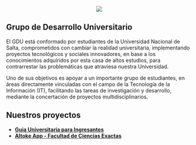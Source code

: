 <p align="center"><img src="http://localhost:8080/gdu_web/public/images/gdulogo.png"></p>

## Grupo de Desarrollo Universitario

El GDU está conformado por estudiantes de la Universidad Nacional de Salta, comprometidos con cambiar la realidad universitaria, implementando proyectos tecnológicos y sociales innovadores, en base a los conocimientos adquiridos por esta casa de altos estudios, para contrarrestar las problemáticas que atraviesa nuestra Universidad.

Uno de sus objetivos es apoyar a un importante grupo de estudiantes, en áreas directamente vinculadas con el campo de la Tecnología de la Información (IT), facilitando las tareas de investigación y desarrollo, mediante la concertación de proyectos multidisciplinarios.

## Nuestros proyectos

- **[Guia Universitaria para Ingresantes](https://play.google.com/store/apps/details?id=ar.unsa.edu.gdu.gupi)**
- **[Altoke App - Facultad de Ciencias Exactas](https://play.google.com/store/apps/details?id=xyz.altoke)**